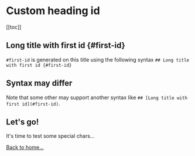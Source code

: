 # Custom heading id

[[toc]]

## Long title with first id {#first-id}

`#first-id` is generated on this title using the following syntax `## Long title with first id {#first-id}`

## Syntax may differ

Note that some other may support another syntax like `## [Long title with first id](#first-id)`.

## Let's go!

It's time to test some special chars...

[Back to home...](../)
